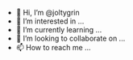 - 👋 Hi, I’m @joltygrin
- 👀 I’m interested in ...
- 🌱 I’m currently learning ...
- 💞️ I’m looking to collaborate on ...
- 📫 How to reach me ...

<!---
joltygrin/joltygrin is a ✨ special ✨ repository because its `README.md` (this file) appears on your GitHub profile.
You can click the Preview link to take a look at your changes.
--->
